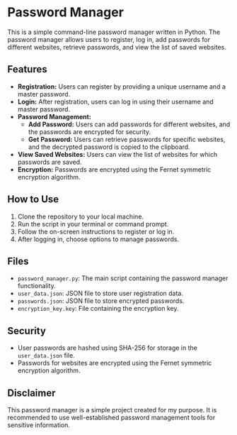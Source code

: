 # Password Manager

This is a simple command-line password manager written in Python. The password manager allows users to register, log in, add passwords for different websites, retrieve passwords, and view the list of saved websites.

## Features
- **Registration:** Users can register by providing a unique username and a master password.
- **Login:** After registration, users can log in using their username and master password.
- **Password Management:**
  - **Add Password:** Users can add passwords for different websites, and the passwords are encrypted for security.
  - **Get Password:** Users can retrieve passwords for specific websites, and the decrypted password is copied to the clipboard.
- **View Saved Websites:** Users can view the list of websites for which passwords are saved.
- **Encryption:** Passwords are encrypted using the Fernet symmetric encryption algorithm.

## How to Use
1. Clone the repository to your local machine.
2. Run the script in your terminal or command prompt.
3. Follow the on-screen instructions to register or log in.
4. After logging in, choose options to manage passwords.


## Files
- `password_manager.py`: The main script containing the password manager functionality.
- `user_data.json`: JSON file to store user registration data.
- `passwords.json`: JSON file to store encrypted passwords.
- `encryption_key.key`: File containing the encryption key.

## Security
- User passwords are hashed using SHA-256 for storage in the `user_data.json` file.
- Passwords for websites are encrypted using the Fernet symmetric encryption algorithm.

## Disclaimer
This password manager is a simple project created for my purpose. It is recommended to use well-established password management tools for sensitive information.
